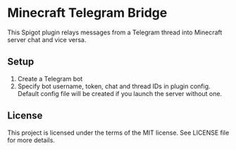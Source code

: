# Minecraft Telegram Bridge

This Spigot plugin relays messages from a Telegram thread
into Minecraft server chat and vice versa.

## Setup

1. Create a Telegram bot
2. Specify bot username, token, chat and thread IDs in plugin config.
   Default config file will be created if you launch the server without one.

## License

This project is licensed under the terms of the MIT license. 
See LICENSE file for more details.
